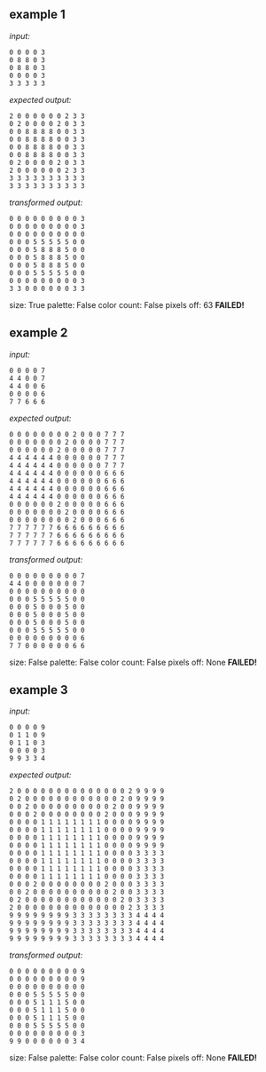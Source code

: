 
## example 1
*input:*
```
0 0 0 0 3
0 8 8 0 3
0 8 8 0 3
0 0 0 0 3
3 3 3 3 3
```
*expected output:*
```
2 0 0 0 0 0 0 2 3 3
0 2 0 0 0 0 2 0 3 3
0 0 8 8 8 8 0 0 3 3
0 0 8 8 8 8 0 0 3 3
0 0 8 8 8 8 0 0 3 3
0 0 8 8 8 8 0 0 3 3
0 2 0 0 0 0 2 0 3 3
2 0 0 0 0 0 0 2 3 3
3 3 3 3 3 3 3 3 3 3
3 3 3 3 3 3 3 3 3 3
```
*transformed output:*
```
0 0 0 0 0 0 0 0 0 3
0 0 0 0 0 0 0 0 0 3
0 0 0 0 0 0 0 0 0 0
0 0 0 5 5 5 5 5 0 0
0 0 0 5 8 8 8 5 0 0
0 0 0 5 8 8 8 5 0 0
0 0 0 5 8 8 8 5 0 0
0 0 0 5 5 5 5 5 0 0
0 0 0 0 0 0 0 0 0 3
3 3 0 0 0 0 0 0 3 3
```
size: True
palette: False
color count: False
pixels off: 63
**FAILED!**

## example 2
*input:*
```
0 0 0 0 7
4 4 0 0 7
4 4 0 0 6
0 0 0 0 6
7 7 6 6 6
```
*expected output:*
```
0 0 0 0 0 0 0 0 2 0 0 0 7 7 7
0 0 0 0 0 0 0 2 0 0 0 0 7 7 7
0 0 0 0 0 0 2 0 0 0 0 0 7 7 7
4 4 4 4 4 4 0 0 0 0 0 0 7 7 7
4 4 4 4 4 4 0 0 0 0 0 0 7 7 7
4 4 4 4 4 4 0 0 0 0 0 0 6 6 6
4 4 4 4 4 4 0 0 0 0 0 0 6 6 6
4 4 4 4 4 4 0 0 0 0 0 0 6 6 6
4 4 4 4 4 4 0 0 0 0 0 0 6 6 6
0 0 0 0 0 0 2 0 0 0 0 0 6 6 6
0 0 0 0 0 0 0 2 0 0 0 0 6 6 6
0 0 0 0 0 0 0 0 2 0 0 0 6 6 6
7 7 7 7 7 7 6 6 6 6 6 6 6 6 6
7 7 7 7 7 7 6 6 6 6 6 6 6 6 6
7 7 7 7 7 7 6 6 6 6 6 6 6 6 6
```
*transformed output:*
```
0 0 0 0 0 0 0 0 0 7
4 4 0 0 0 0 0 0 0 7
0 0 0 0 0 0 0 0 0 0
0 0 0 5 5 5 5 5 0 0
0 0 0 5 0 0 0 5 0 0
0 0 0 5 0 0 0 5 0 0
0 0 0 5 0 0 0 5 0 0
0 0 0 5 5 5 5 5 0 0
0 0 0 0 0 0 0 0 0 6
7 7 0 0 0 0 0 0 6 6
```
size: False
palette: False
color count: False
pixels off: None
**FAILED!**

## example 3
*input:*
```
0 0 0 0 9
0 1 1 0 9
0 1 1 0 3
0 0 0 0 3
9 9 3 3 4
```
*expected output:*
```
2 0 0 0 0 0 0 0 0 0 0 0 0 0 0 2 9 9 9 9
0 2 0 0 0 0 0 0 0 0 0 0 0 0 2 0 9 9 9 9
0 0 2 0 0 0 0 0 0 0 0 0 0 2 0 0 9 9 9 9
0 0 0 2 0 0 0 0 0 0 0 0 2 0 0 0 9 9 9 9
0 0 0 0 1 1 1 1 1 1 1 1 0 0 0 0 9 9 9 9
0 0 0 0 1 1 1 1 1 1 1 1 0 0 0 0 9 9 9 9
0 0 0 0 1 1 1 1 1 1 1 1 0 0 0 0 9 9 9 9
0 0 0 0 1 1 1 1 1 1 1 1 0 0 0 0 9 9 9 9
0 0 0 0 1 1 1 1 1 1 1 1 0 0 0 0 3 3 3 3
0 0 0 0 1 1 1 1 1 1 1 1 0 0 0 0 3 3 3 3
0 0 0 0 1 1 1 1 1 1 1 1 0 0 0 0 3 3 3 3
0 0 0 0 1 1 1 1 1 1 1 1 0 0 0 0 3 3 3 3
0 0 0 2 0 0 0 0 0 0 0 0 2 0 0 0 3 3 3 3
0 0 2 0 0 0 0 0 0 0 0 0 0 2 0 0 3 3 3 3
0 2 0 0 0 0 0 0 0 0 0 0 0 0 2 0 3 3 3 3
2 0 0 0 0 0 0 0 0 0 0 0 0 0 0 2 3 3 3 3
9 9 9 9 9 9 9 9 3 3 3 3 3 3 3 3 4 4 4 4
9 9 9 9 9 9 9 9 3 3 3 3 3 3 3 3 4 4 4 4
9 9 9 9 9 9 9 9 3 3 3 3 3 3 3 3 4 4 4 4
9 9 9 9 9 9 9 9 3 3 3 3 3 3 3 3 4 4 4 4
```
*transformed output:*
```
0 0 0 0 0 0 0 0 0 9
0 0 0 0 0 0 0 0 0 9
0 0 0 0 0 0 0 0 0 0
0 0 0 5 5 5 5 5 0 0
0 0 0 5 1 1 1 5 0 0
0 0 0 5 1 1 1 5 0 0
0 0 0 5 1 1 1 5 0 0
0 0 0 5 5 5 5 5 0 0
0 0 0 0 0 0 0 0 0 3
9 9 0 0 0 0 0 0 3 4
```
size: False
palette: False
color count: False
pixels off: None
**FAILED!**
